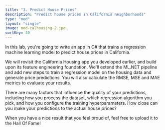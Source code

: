 ```yaml
---
title: "3. Predict House Prices"
description: "Predict house prices in California neighborhoods"
type: "mod"
layout: "single"
image: mod-calhousing-2.jpg
sortKey: 30
---
```


In this lab, you're going to write an app in C# that trains a regression machine learning model to predict house prices in California.

We will revisit the California Housing app you developed earlier, and build upon its feature engineering foundation. We'll extend the ML.NET pipeline and add new steps to train a regression model on the housing data and generate price predictions. You will also calculate the RMSE, MSE and MAE metrics to evaluate your results.

There are many factors that influence the quality of your predictions, including how you process the dataset, which regression algorithm you pick, and how you configure the training hyperparameters. How close can you make your predictions to the actual house prices?

When you have a nice result that you feel proud of, feel free to upload it to the Hall Of Fame!